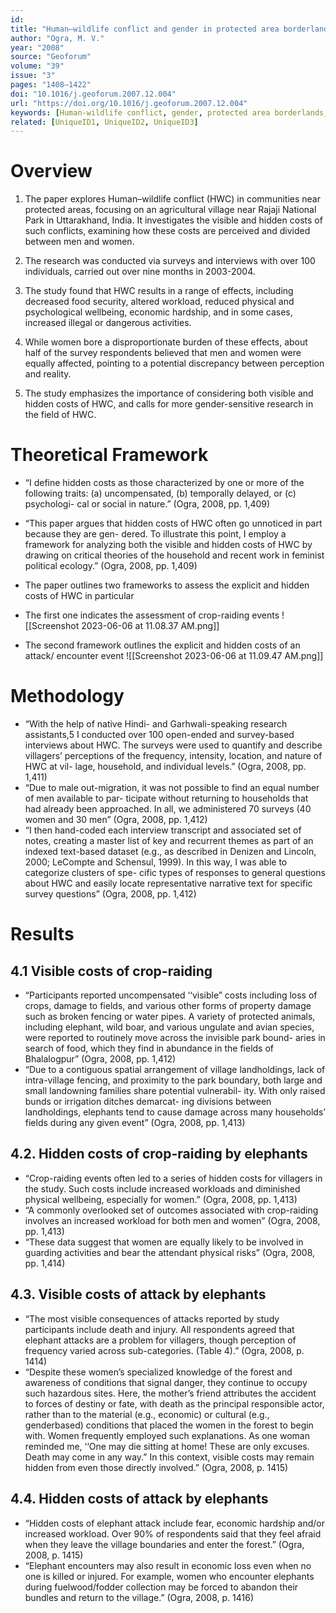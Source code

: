 ```yaml
---
id: 
title: "Human–wildlife conflict and gender in protected area borderlands: A case study of costs, perceptions, and vulnerabilities from Uttarakhand (Uttaranchal), India"
author: "Ogra, M. V."
year: "2008"
source: "Geoforum"
volume: "39"
issue: "3"
pages: "1408–1422"
doi: "10.1016/j.geoforum.2007.12.004"
url: "https://doi.org/10.1016/j.geoforum.2007.12.004"
keywords: [Human-wildlife conflict, gender, protected area borderlands, Uttarakhand, India]
related: [UniqueID1, UniqueID2, UniqueID3]
---
```


# Overview
1. The paper explores Human–wildlife conflict (HWC) in communities near protected areas, focusing on an agricultural village near Rajaji National Park in Uttarakhand, India. It investigates the visible and hidden costs of such conflicts, examining how these costs are perceived and divided between men and women.

2. The research was conducted via surveys and interviews with over 100 individuals, carried out over nine months in 2003-2004.

3. The study found that HWC results in a range of effects, including decreased food security, altered workload, reduced physical and psychological wellbeing, economic hardship, and in some cases, increased illegal or dangerous activities.

4. While women bore a disproportionate burden of these effects, about half of the survey respondents believed that men and women were equally affected, pointing to a potential discrepancy between perception and reality.

5. The study emphasizes the importance of considering both visible and hidden costs of HWC, and calls for more gender-sensitive research in the field of HWC.
# Theoretical Framework
- “I define hidden costs as those characterized by one or more of the following traits: (a) uncompensated, (b) temporally delayed, or (c) psychologi- cal or social in nature.” (Ogra, 2008, pp. 1,409)
- “This paper argues that hidden costs of HWC often go unnoticed in part because they are gen- dered. To illustrate this point, I employ a framework for analyzing both the visible and hidden costs of HWC by drawing on critical theories of the household and recent work in feminist political ecology.” (Ogra, 2008, pp. 1,409)

- The paper outlines two frameworks to assess the explicit and hidden costs of HWC in particular
- The first one indicates the assessment of crop-raiding events
![[Screenshot 2023-06-06 at 11.08.37 AM.png]]
- The second framework outlines the explicit and hidden costs of an attack/ encounter event
![[Screenshot 2023-06-06 at 11.09.47 AM.png]]
# Methodology

- “With the help of native Hindi- and Garhwali-speaking research assistants,5 I conducted over 100 open-ended and survey-based interviews about HWC. The surveys were used to quantify and describe villagers’ perceptions of the frequency, intensity, location, and nature of HWC at vil- lage, household, and individual levels.” (Ogra, 2008, pp. 1,411)
- “Due to male out-migration, it was not possible to find an equal number of men available to par- ticipate without returning to households that had already been approached. In all, we administered 70 surveys (40 women and 30 men” (Ogra, 2008, pp. 1,412)
- “I then hand-coded each interview transcript and associated set of notes, creating a master list of key and recurrent themes as part of an indexed text-based dataset (e.g., as described in Denizen and Lincoln, 2000; LeCompte and Schensul, 1999). In this way, I was able to categorize clusters of spe- cific types of responses to general questions about HWC and easily locate representative narrative text for specific survey questions” (Ogra, 2008, pp. 1,412)

# Results

## 4.1 Visible costs of crop-raiding
- “Participants reported uncompensated ‘‘visible” costs including loss of crops, damage to fields, and various other forms of property damage such as broken fencing or water pipes. A variety of protected animals, including elephant, wild boar, and various ungulate and avian species, were reported to routinely move across the invisible park bound- aries in search of food, which they find in abundance in the fields of Bhalalogpur” (Ogra, 2008, pp. 1,412)
- “Due to a contiguous spatial arrangement of village landholdings, lack of intra-village fencing, and proximity to the park boundary, both large and small landowning families share potential vulnerabil- ity. With only raised bunds or irrigation ditches demarcat- ing divisions between landholdings, elephants tend to cause damage across many households’ fields during any given event” (Ogra, 2008, pp. 1,413)
## 4.2. Hidden costs of crop-raiding by elephants
- “Crop-raiding events often led to a series of hidden costs for villagers in the study. Such costs include increased workloads and diminished physical wellbeing, especially for women.” (Ogra, 2008, pp. 1,413)
- “A commonly overlooked set of outcomes associated with crop-raiding involves an increased workload for both men and women” (Ogra, 2008, pp. 1,413)
- “These data suggest that women are equally likely to be involved in guarding activities and bear the attendant physical risks” (Ogra, 2008, pp. 1,414)
## 4.3. Visible costs of attack by elephants
- “The most visible consequences of attacks reported by study participants include death and injury. All respondents agreed that elephant attacks are a problem for villagers, though perception of frequency varied across sub-categories. (Table 4).” (Ogra, 2008, p. 1414)
- “Despite these women’s specialized knowledge of the forest and awareness of conditions that signal danger, they continue to occupy such hazardous sites. Here, the mother’s friend attributes the accident to forces of destiny or fate, with death as the principal responsible actor, rather than to the material (e.g., economic) or cultural (e.g., genderbased) conditions that placed the women in the forest to begin with. Women frequently employed such explanations. As one woman reminded me, ‘‘One may die sitting at home! These are only excuses. Death may come in any way.” In this context, visible costs may remain hidden from even those directly involved.” (Ogra, 2008, p. 1415)
## 4.4. Hidden costs of attack by elephants
- “Hidden costs of elephant attack include fear, economic hardship and/or increased workload. Over 90% of respondents said that they feel afraid when they leave the village boundaries and enter the forest.” (Ogra, 2008, p. 1415)
- “Elephant encounters may also result in economic loss even when no one is killed or injured. For example, women who encounter elephants during fuelwood/fodder collection may be forced to abandon their bundles and return to the village.” (Ogra, 2008, p. 1416)
